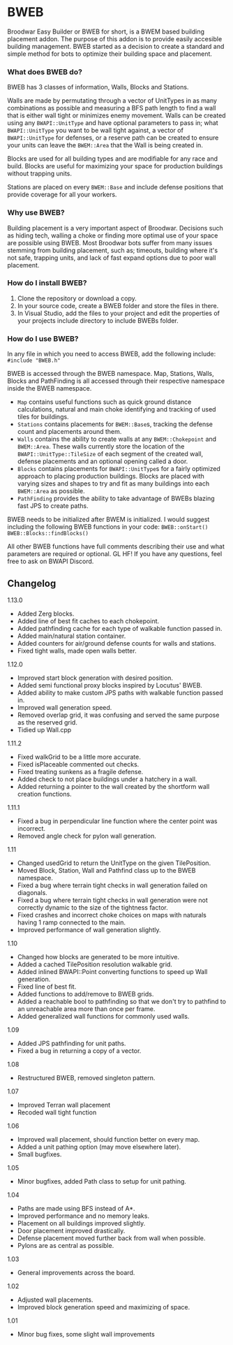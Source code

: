 # BWEB
Broodwar Easy Builder or BWEB for short, is a BWEM based building placement addon. The purpose of this addon is to provide easily accesible building management. BWEB started as a decision to create a standard and simple method for bots to optimize their building space and placement.

### What does BWEB do?
BWEB has 3 classes of information, Walls, Blocks and Stations.

Walls are made by permutating through a vector of UnitTypes in as many combinations as possible and measuring a BFS path length to find a wall that is either wall tight or minimizes enemy movement. Walls can be created using any `BWAPI::UnitType` and have optional parameters to pass in; what `BWAPI::UnitType` you want to be wall tight against, a vector of `BWAPI::UnitType` for defenses, or a reserve path can be created to ensure your units can leave the `BWEM::Area` that the Wall is being created in.

Blocks are used for all building types and are modifiable for any race and build. Blocks are useful for maximizing your space for production buildings without trapping units. 

Stations are placed on every `BWEM::Base` and include defense positions that provide coverage for all your workers.

### Why use BWEB?
Building placement is a very important aspect of Broodwar. Decisions such as hiding tech, walling a choke or finding more optimal use of your space are possible using BWEB. Most Broodwar bots suffer from many issues stemming from building placement, such as; timeouts, building where it's not safe, trapping units, and lack of fast expand options due to poor wall placement.

### How do I install BWEB?
1) Clone the repository or download a copy.
2) In your source code, create a BWEB folder and store the files in there.
3) In Visual Studio, add the files to your project and edit the properties of your projects include directory to include BWEBs folder.

### How do I use BWEB?

In any file in which you need to access BWEB, add the following include:
`#include "BWEB.h"`

BWEB is accessed through the BWEB namespace. Map, Stations, Walls, Blocks and PathFinding is all accessed through their respective namespace inside the BWEB namespace.

- `Map` contains useful functions such as quick ground distance calculations, natural and main choke identifying and tracking of used tiles for buildings.
- `Stations` contains placements for `BWEM::Base`s, tracking the defense count and placements around them.
- `Walls` contains the ability to create walls at any `BWEM::Chokepoint` and `BWEM::Area`. These walls currently store the location of the `BWAPI::UnitType::TileSize` of each segment of the created wall, defense placements and an optional opening called a door.
- `Blocks` contains placements for `BWAPI::UnitType`s for a fairly optimized approach to placing production buildings. Blocks are placed with varying sizes and shapes to try and fit as many buildings into each `BWEM::Area` as possible.
- `PathFinding` provides the ability to take advantage of BWEBs blazing fast JPS to create paths.

BWEB needs to be initialized after BWEM is initialized. I would suggest including the following BWEB functions in your code:
`BWEB::onStart()`
`BWEB::Blocks::findBlocks()`

All other BWEB functions have full comments describing their use and what parameters are required or optional. GL HF!
If you have any questions, feel free to ask on BWAPI Discord.

## Changelog

1.13.0
- Added Zerg blocks.
- Added line of best fit caches to each chokepoint.
- Added pathfinding cache for each type of walkable function passed in.
- Added main/natural station container.
- Added counters for air/ground defense counts for walls and stations.
- Fixed tight walls, made open walls better.

1.12.0
- Improved start block generation with desired position.
- Added semi functional proxy blocks inspired by Locutus' BWEB.
- Added ability to make custom JPS paths with walkable function passed in.
- Improved wall generation speed.
- Removed overlap grid, it was confusing and served the same purpose as the reserved grid.
- Tidied up Wall.cpp

1.11.2
- Fixed walkGrid to be a little more accurate.
- Fixed isPlaceable commented out checks.
- Fixed treating sunkens as a fragile defense.
- Added check to not place buildings under a hatchery in a wall.
- Added returning a pointer to the wall created by the shortform wall creation functions.

1.11.1
- Fixed a bug in perpendicular line function where the center point was incorrect.
- Removed angle check for pylon wall generation.

1.11
- Changed usedGrid to return the UnitType on the given TilePosition.
- Moved Block, Station, Wall and Pathfind class up to the BWEB namespace.
- Fixed a bug where terrain tight checks in wall generation failed on diagonals.
- Fixed a bug where terrain tight checks in wall generation were not correctly dynamic to the size of the tightness factor. 
- Fixed crashes and incorrect choke choices on maps with naturals having 1 ramp connected to the main.
- Improved performance of wall generation slightly.

1.10
- Changed how blocks are generated to be more intuitive.
- Added a cached TilePosition resolution walkable grid.
- Added inlined BWAPI::Point converting functions to speed up Wall generation.
- Fixed line of best fit.
- Added functions to add/remove to BWEB grids.
- Added a reachable bool to pathfinding so that we don't try to pathfind to an unreachable area more than once per frame.
- Added generalized wall functions for commonly used walls.

1.09
- Added JPS pathfinding for unit paths. 
- Fixed a bug in returning a copy of a vector.

1.08
- Restructured BWEB, removed singleton pattern.

1.07 
- Improved Terran wall placement
- Recoded wall tight function

1.06 
- Improved wall placement, should function better on every map.
- Added a unit pathing option (may move elsewhere later).
- Small bugfixes.

1.05 
- Minor bugfixes, added Path class to setup for unit pathing.

1.04
- Paths are made using BFS instead of A*. 
- Improved performance and no memory leaks.
- Placement on all buildings improved slightly.
- Door placement improved drastically.
- Defense placement moved further back from wall when possible.
- Pylons are as central as possible.

1.03
- General improvements across the board.

1.02
- Adjusted wall placements.
- Improved block generation speed and maximizing of space.

1.01
- Minor bug fixes, some slight wall improvements

